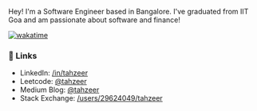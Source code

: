 Hey! I'm a Software Engineer based in Bangalore. I've graduated from IIT Goa and am passionate about software and finance!

[![wakatime](https://wakatime.com/badge/user/d6070393-4c7c-416c-9a8e-9cc248c7193b.svg)](https://wakatime.com/@d6070393-4c7c-416c-9a8e-9cc248c7193b)

### 🔗 Links 
- LinkedIn: [/in/tahzeer](https://www.linkedin.com/in/tahzeer/)
- Leetcode: [@tahzeer](https://www.leetcode.com/tahzeer/)
- Medium Blog: [@tahzeer](https://tahzeer.medium.com)
- Stack Exchange: [/users/29624049/tahzeer](https://stackexchange.com/users/29624049/tahzeer)
